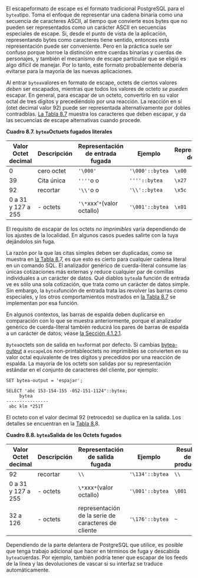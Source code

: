 El escapeformato de escape es el formato tradicional PostgreSQL para el  `bytea`tipo. Toma el enfoque de representar una cadena binaria como una secuencia de caracteres ASCII, al tiempo que convierte esos bytes que no pueden ser  representados como un carácter ASCII en secuencias especiales de escape. Si, desde el punto de vista de la aplicación, representando bytes como  caracteres tiene sentido, entonces esta representación puede ser  conveniente. Pero en la práctica suele ser confuso porque borroe la  distinción entre cuerdas binarias y cuerdas de personajes, y también el  mecanismo de escape particular que se eligió es algo difícil de manejar. Por lo tanto, este formato probablemente debería evitarse para la  mayoría de las nuevas aplicaciones.

Al entrar  `bytea`valores en formato de escape, octets de ciertos valores *deben* ser escapados, mientras que todos los valores de octeto *se pueden* escapar. En general, para escapar de un octeto, convertirlo en su valor octal de tres dígitos y precediéndolo por una reacción. La reacción en  sí (otet decimal valor 92) puede ser representada alternativamente por  dobles contradblas. [La Tabla 8.7](https://www.postgresql.org/docs/current/datatype-binary.html#DATATYPE-BINARY-SQLESC) muestra los caracteres que deben escapar, y da las secuencias de escape alternativas cuando procede.

**Cuadro 8.7.  `bytea`Octuets fugados literales**

| Valor Octet decimal | Descripción | Representación de entrada fugada | Ejemplo         | Representación de Hex |
| ------------------- | ----------- | -------------------------------- | --------------- | --------------------- |
| 0                   | cero octet  | `'\000'`                         | `'\000'::bytea` | `\x00`                |
| 39                  | Cita única  | `''''`o o                        | `''''::bytea`   | `\x27`                |
| 92                  | recortar    | `'\\'`o o                        | `'\\'::bytea`   | `\x5c`                |
| 0 a 31 y 127 a 255  | - octets    | `'\*`xxx'`*`(valor octallo)      | `'\001'::bytea` | `\x01`                |

El requisito de escapar de los octets *no imprimibles* varía dependiendo de los ajustes de la localidad. En algunos casos puedes salirte con la tuya dejándolos sin fuga.

La razón por la que las citas simples deben ser duplicadas, como se muestra en [la Tabla 8.](https://www.postgresql.org/docs/current/datatype-binary.html#DATATYPE-BINARY-SQLESC)7, es que esto es cierto para cualquier cadena literal en un comando SQL.  El analizador genérico de cuerda-literal consume las únicas cotizaciones más externas y reduce cualquier par de comillas individuales a un  carácter de datos. Qué diablos  `bytea`la función de entrada ve es sólo una sola cotización, que trata como un carácter de datos simple. Sin embargo, la  `bytea`función de entrada trata las revolver las barras como especiales, y los otros comportamientos mostrados en [la Tabla 8.7](https://www.postgresql.org/docs/current/datatype-binary.html#DATATYPE-BINARY-SQLESC) se implementan por esa función.

En algunos contextos, las barras de espalda deben duplicarse en  comparación con lo que se muestra anteriormente, porque el analizador  genérico de cuerda-literal también reducirá los pares de barras de  espalda a un carácter de datos; véase [la Sección 4.1.2.1](https://www.postgresql.org/docs/current/sql-syntax-lexical.html#SQL-SYNTAX-STRINGS).

 `Bytea`octets son de salida en  `hex`format por defecto. Si cambias [bytea-output](https://www.postgresql.org/docs/current/runtime-config-client.html#GUC-BYTEA-OUTPUT) a `escape`Los non-printableoctets no imprimibles se convierten en su valor octal equivalente de tres dígitos y precedidos por una reacción de espalda. La mayoría de los octets  son salidas por su representación estándar en el conjunto de caracteres del cliente, por ejemplo:

```
SET bytea-output = 'espajar';

SELECT 'abc 153-154-155 -052-151-1124"::bytea;
     bytea
----------------
 abc klm *251T
```

El octeto con el valor decimal 92 (retrocedo) se duplica en la salida. Los detalles se encuentran en la [Tabla 8.](https://www.postgresql.org/docs/current/datatype-binary.html#DATATYPE-BINARY-RESESC)8.

**Cuadro 8.8.  `bytea`Salida de los Octets fugados**

| Valor Octet decimal | Descripción | Representación de salida fugada                     | Ejemplo         | Resultado de la producción |
| ------------------- | ----------- | --------------------------------------------------- | --------------- | -------------------------- |
| 92                  | recortar    | `\\`                                                | `'\134'::bytea` | `\\`                       |
| 0 a 31 y 127 a 255  | - octets    | `\*`xxx`*`(valor octallo)                           | `'\001'::bytea` | `\001`                     |
| 32 a 126            | - octets    | representación de la serie de caracteres de cliente | `'\176'::bytea` | `~`                        |

Dependiendo de la parte delantera de PostgreSQL que utilice, es posible que tenga trabajo adicional que hacer en términos de fuga y descabida  `bytea`cuerdas. Por ejemplo, también podría tener que escapar de los feeds de la línea y las devoluciones de vascar si su interfaz se traduce automáticamente.